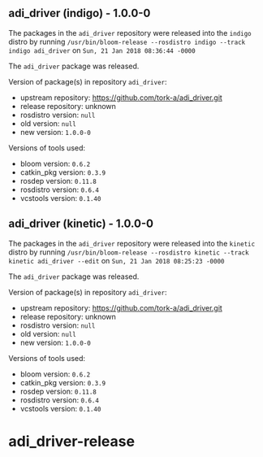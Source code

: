 ## adi_driver (indigo) - 1.0.0-0

The packages in the `adi_driver` repository were released into the `indigo` distro by running `/usr/bin/bloom-release --rosdistro indigo --track indigo adi_driver` on `Sun, 21 Jan 2018 08:36:44 -0000`

The `adi_driver` package was released.

Version of package(s) in repository `adi_driver`:

- upstream repository: https://github.com/tork-a/adi_driver.git
- release repository: unknown
- rosdistro version: `null`
- old version: `null`
- new version: `1.0.0-0`

Versions of tools used:

- bloom version: `0.6.2`
- catkin_pkg version: `0.3.9`
- rosdep version: `0.11.8`
- rosdistro version: `0.6.4`
- vcstools version: `0.1.40`


## adi_driver (kinetic) - 1.0.0-0

The packages in the `adi_driver` repository were released into the `kinetic` distro by running `/usr/bin/bloom-release --rosdistro kinetic --track kinetic adi_driver --edit` on `Sun, 21 Jan 2018 08:25:23 -0000`

The `adi_driver` package was released.

Version of package(s) in repository `adi_driver`:

- upstream repository: https://github.com/tork-a/adi_driver.git
- release repository: unknown
- rosdistro version: `null`
- old version: `null`
- new version: `1.0.0-0`

Versions of tools used:

- bloom version: `0.6.2`
- catkin_pkg version: `0.3.9`
- rosdep version: `0.11.8`
- rosdistro version: `0.6.4`
- vcstools version: `0.1.40`


# adi_driver-release